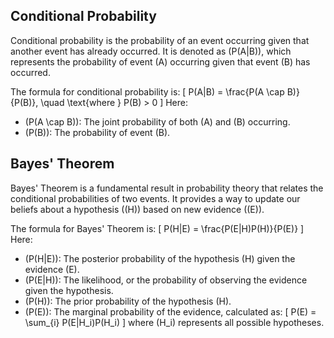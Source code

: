 ## Conditional Probability
Conditional probability is the probability of an event occurring given that another event has already occurred. It is denoted as \(P(A|B)\), which represents the probability of event \(A\) occurring given that event \(B\) has occurred.

The formula for conditional probability is:
\[ P(A|B) = \frac{P(A \cap B)}{P(B)}, \quad \text{where } P(B) > 0 \]
Here:
- \(P(A \cap B)\): The joint probability of both \(A\) and \(B\) occurring.
- \(P(B)\): The probability of event \(B\).

## Bayes' Theorem
Bayes' Theorem is a fundamental result in probability theory that relates the conditional probabilities of two events. It provides a way to update our beliefs about a hypothesis (\(H\)) based on new evidence (\(E\)).

The formula for Bayes' Theorem is:
\[ P(H|E) = \frac{P(E|H)P(H)}{P(E)} \]
Here:
- \(P(H|E)\): The posterior probability of the hypothesis \(H\) given the evidence \(E\).
- \(P(E|H)\): The likelihood, or the probability of observing the evidence given the hypothesis.
- \(P(H)\): The prior probability of the hypothesis \(H\).
- \(P(E)\): The marginal probability of the evidence, calculated as:
  \[ P(E) = \sum_{i} P(E|H_i)P(H_i) \]
  where \(H_i\) represents all possible hypotheses.
